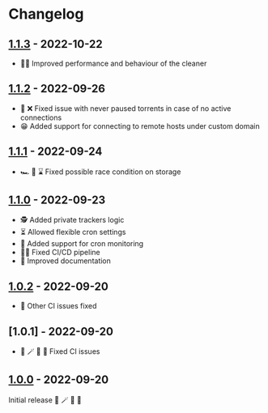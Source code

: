 # Changelog

## [1.1.3] - 2022-10-22

- 💪🏻 Improved performance and behaviour of the cleaner


## [1.1.2] - 2022-09-26

- 🔌 ❌ Fixed issue with never paused torrents in case of no active connections
- 😁 Added support for connecting to remote hosts under custom domain


## [1.1.1] - 2022-09-24

- 🏎 🏁 ⌛️ Fixed possible race condition on storage


## [1.1.0] - 2022-09-23

- 🕵️ Added private trackers logic
- ⏳ Allowed flexible cron settings
- 👀 Added support for cron monitoring
- 👨‍🔧 Fixed CI/CD pipeline
- 📜 Improved documentation


## [1.0.2] - 2022-09-20

- 🚧 Other CI issues fixed 


## [1.0.1] - 2022-09-20

- 🐻 🪄 🦄 🚀 Fixed CI issues


## [1.0.0] - 2022-09-20

Initial release 🐻 🪄 🦄 🚀


[1.1.3]: https://github.com/tatoalo/torrentManager/releases/tag/1.1.3
[1.1.2]: https://github.com/tatoalo/torrentManager/releases/tag/1.1.2
[1.1.1]: https://github.com/tatoalo/torrentManager/releases/tag/1.1.1
[1.1.0]: https://github.com/tatoalo/torrentManager/releases/tag/1.1.0
[1.0.2]: https://github.com/tatoalo/torrentManager/releases/tag/1.0.2
[1.0.0]: https://github.com/tatoalo/torrentManager/releases/tag/1.0.0